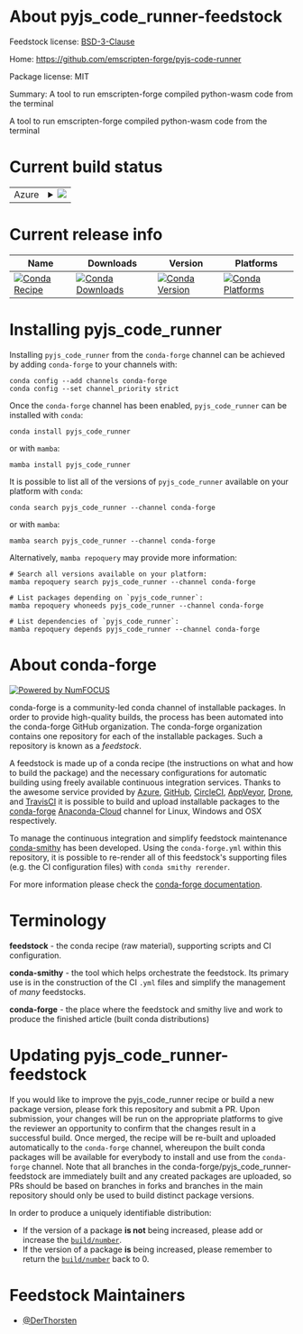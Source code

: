 About pyjs_code_runner-feedstock
================================

Feedstock license: [BSD-3-Clause](https://github.com/conda-forge/pyjs_code_runner-feedstock/blob/main/LICENSE.txt)

Home: https://github.com/emscripten-forge/pyjs-code-runner

Package license: MIT

Summary: A tool to run emscripten-forge compiled python-wasm code from the terminal

A tool to run emscripten-forge compiled python-wasm code from the terminal


Current build status
====================


<table>
    
  <tr>
    <td>Azure</td>
    <td>
      <details>
        <summary>
          <a href="https://dev.azure.com/conda-forge/feedstock-builds/_build/latest?definitionId=18908&branchName=main">
            <img src="https://dev.azure.com/conda-forge/feedstock-builds/_apis/build/status/pyjs_code_runner-feedstock?branchName=main">
          </a>
        </summary>
        <table>
          <thead><tr><th>Variant</th><th>Status</th></tr></thead>
          <tbody><tr>
              <td>linux_64_python3.10.____cpython</td>
              <td>
                <a href="https://dev.azure.com/conda-forge/feedstock-builds/_build/latest?definitionId=18908&branchName=main">
                  <img src="https://dev.azure.com/conda-forge/feedstock-builds/_apis/build/status/pyjs_code_runner-feedstock?branchName=main&jobName=linux&configuration=linux%20linux_64_python3.10.____cpython" alt="variant">
                </a>
              </td>
            </tr><tr>
              <td>linux_64_python3.11.____cpython</td>
              <td>
                <a href="https://dev.azure.com/conda-forge/feedstock-builds/_build/latest?definitionId=18908&branchName=main">
                  <img src="https://dev.azure.com/conda-forge/feedstock-builds/_apis/build/status/pyjs_code_runner-feedstock?branchName=main&jobName=linux&configuration=linux%20linux_64_python3.11.____cpython" alt="variant">
                </a>
              </td>
            </tr><tr>
              <td>linux_64_python3.12.____cpython</td>
              <td>
                <a href="https://dev.azure.com/conda-forge/feedstock-builds/_build/latest?definitionId=18908&branchName=main">
                  <img src="https://dev.azure.com/conda-forge/feedstock-builds/_apis/build/status/pyjs_code_runner-feedstock?branchName=main&jobName=linux&configuration=linux%20linux_64_python3.12.____cpython" alt="variant">
                </a>
              </td>
            </tr><tr>
              <td>linux_64_python3.8.____cpython</td>
              <td>
                <a href="https://dev.azure.com/conda-forge/feedstock-builds/_build/latest?definitionId=18908&branchName=main">
                  <img src="https://dev.azure.com/conda-forge/feedstock-builds/_apis/build/status/pyjs_code_runner-feedstock?branchName=main&jobName=linux&configuration=linux%20linux_64_python3.8.____cpython" alt="variant">
                </a>
              </td>
            </tr><tr>
              <td>linux_64_python3.9.____cpython</td>
              <td>
                <a href="https://dev.azure.com/conda-forge/feedstock-builds/_build/latest?definitionId=18908&branchName=main">
                  <img src="https://dev.azure.com/conda-forge/feedstock-builds/_apis/build/status/pyjs_code_runner-feedstock?branchName=main&jobName=linux&configuration=linux%20linux_64_python3.9.____cpython" alt="variant">
                </a>
              </td>
            </tr><tr>
              <td>osx_64_python3.10.____cpython</td>
              <td>
                <a href="https://dev.azure.com/conda-forge/feedstock-builds/_build/latest?definitionId=18908&branchName=main">
                  <img src="https://dev.azure.com/conda-forge/feedstock-builds/_apis/build/status/pyjs_code_runner-feedstock?branchName=main&jobName=osx&configuration=osx%20osx_64_python3.10.____cpython" alt="variant">
                </a>
              </td>
            </tr><tr>
              <td>osx_64_python3.11.____cpython</td>
              <td>
                <a href="https://dev.azure.com/conda-forge/feedstock-builds/_build/latest?definitionId=18908&branchName=main">
                  <img src="https://dev.azure.com/conda-forge/feedstock-builds/_apis/build/status/pyjs_code_runner-feedstock?branchName=main&jobName=osx&configuration=osx%20osx_64_python3.11.____cpython" alt="variant">
                </a>
              </td>
            </tr><tr>
              <td>osx_64_python3.12.____cpython</td>
              <td>
                <a href="https://dev.azure.com/conda-forge/feedstock-builds/_build/latest?definitionId=18908&branchName=main">
                  <img src="https://dev.azure.com/conda-forge/feedstock-builds/_apis/build/status/pyjs_code_runner-feedstock?branchName=main&jobName=osx&configuration=osx%20osx_64_python3.12.____cpython" alt="variant">
                </a>
              </td>
            </tr><tr>
              <td>osx_64_python3.8.____cpython</td>
              <td>
                <a href="https://dev.azure.com/conda-forge/feedstock-builds/_build/latest?definitionId=18908&branchName=main">
                  <img src="https://dev.azure.com/conda-forge/feedstock-builds/_apis/build/status/pyjs_code_runner-feedstock?branchName=main&jobName=osx&configuration=osx%20osx_64_python3.8.____cpython" alt="variant">
                </a>
              </td>
            </tr><tr>
              <td>osx_64_python3.9.____cpython</td>
              <td>
                <a href="https://dev.azure.com/conda-forge/feedstock-builds/_build/latest?definitionId=18908&branchName=main">
                  <img src="https://dev.azure.com/conda-forge/feedstock-builds/_apis/build/status/pyjs_code_runner-feedstock?branchName=main&jobName=osx&configuration=osx%20osx_64_python3.9.____cpython" alt="variant">
                </a>
              </td>
            </tr><tr>
              <td>win_64_python3.10.____cpython</td>
              <td>
                <a href="https://dev.azure.com/conda-forge/feedstock-builds/_build/latest?definitionId=18908&branchName=main">
                  <img src="https://dev.azure.com/conda-forge/feedstock-builds/_apis/build/status/pyjs_code_runner-feedstock?branchName=main&jobName=win&configuration=win%20win_64_python3.10.____cpython" alt="variant">
                </a>
              </td>
            </tr><tr>
              <td>win_64_python3.11.____cpython</td>
              <td>
                <a href="https://dev.azure.com/conda-forge/feedstock-builds/_build/latest?definitionId=18908&branchName=main">
                  <img src="https://dev.azure.com/conda-forge/feedstock-builds/_apis/build/status/pyjs_code_runner-feedstock?branchName=main&jobName=win&configuration=win%20win_64_python3.11.____cpython" alt="variant">
                </a>
              </td>
            </tr><tr>
              <td>win_64_python3.12.____cpython</td>
              <td>
                <a href="https://dev.azure.com/conda-forge/feedstock-builds/_build/latest?definitionId=18908&branchName=main">
                  <img src="https://dev.azure.com/conda-forge/feedstock-builds/_apis/build/status/pyjs_code_runner-feedstock?branchName=main&jobName=win&configuration=win%20win_64_python3.12.____cpython" alt="variant">
                </a>
              </td>
            </tr><tr>
              <td>win_64_python3.8.____cpython</td>
              <td>
                <a href="https://dev.azure.com/conda-forge/feedstock-builds/_build/latest?definitionId=18908&branchName=main">
                  <img src="https://dev.azure.com/conda-forge/feedstock-builds/_apis/build/status/pyjs_code_runner-feedstock?branchName=main&jobName=win&configuration=win%20win_64_python3.8.____cpython" alt="variant">
                </a>
              </td>
            </tr><tr>
              <td>win_64_python3.9.____cpython</td>
              <td>
                <a href="https://dev.azure.com/conda-forge/feedstock-builds/_build/latest?definitionId=18908&branchName=main">
                  <img src="https://dev.azure.com/conda-forge/feedstock-builds/_apis/build/status/pyjs_code_runner-feedstock?branchName=main&jobName=win&configuration=win%20win_64_python3.9.____cpython" alt="variant">
                </a>
              </td>
            </tr>
          </tbody>
        </table>
      </details>
    </td>
  </tr>
</table>

Current release info
====================

| Name | Downloads | Version | Platforms |
| --- | --- | --- | --- |
| [![Conda Recipe](https://img.shields.io/badge/recipe-pyjs_code_runner-green.svg)](https://anaconda.org/conda-forge/pyjs_code_runner) | [![Conda Downloads](https://img.shields.io/conda/dn/conda-forge/pyjs_code_runner.svg)](https://anaconda.org/conda-forge/pyjs_code_runner) | [![Conda Version](https://img.shields.io/conda/vn/conda-forge/pyjs_code_runner.svg)](https://anaconda.org/conda-forge/pyjs_code_runner) | [![Conda Platforms](https://img.shields.io/conda/pn/conda-forge/pyjs_code_runner.svg)](https://anaconda.org/conda-forge/pyjs_code_runner) |

Installing pyjs_code_runner
===========================

Installing `pyjs_code_runner` from the `conda-forge` channel can be achieved by adding `conda-forge` to your channels with:

```
conda config --add channels conda-forge
conda config --set channel_priority strict
```

Once the `conda-forge` channel has been enabled, `pyjs_code_runner` can be installed with `conda`:

```
conda install pyjs_code_runner
```

or with `mamba`:

```
mamba install pyjs_code_runner
```

It is possible to list all of the versions of `pyjs_code_runner` available on your platform with `conda`:

```
conda search pyjs_code_runner --channel conda-forge
```

or with `mamba`:

```
mamba search pyjs_code_runner --channel conda-forge
```

Alternatively, `mamba repoquery` may provide more information:

```
# Search all versions available on your platform:
mamba repoquery search pyjs_code_runner --channel conda-forge

# List packages depending on `pyjs_code_runner`:
mamba repoquery whoneeds pyjs_code_runner --channel conda-forge

# List dependencies of `pyjs_code_runner`:
mamba repoquery depends pyjs_code_runner --channel conda-forge
```


About conda-forge
=================

[![Powered by
NumFOCUS](https://img.shields.io/badge/powered%20by-NumFOCUS-orange.svg?style=flat&colorA=E1523D&colorB=007D8A)](https://numfocus.org)

conda-forge is a community-led conda channel of installable packages.
In order to provide high-quality builds, the process has been automated into the
conda-forge GitHub organization. The conda-forge organization contains one repository
for each of the installable packages. Such a repository is known as a *feedstock*.

A feedstock is made up of a conda recipe (the instructions on what and how to build
the package) and the necessary configurations for automatic building using freely
available continuous integration services. Thanks to the awesome service provided by
[Azure](https://azure.microsoft.com/en-us/services/devops/), [GitHub](https://github.com/),
[CircleCI](https://circleci.com/), [AppVeyor](https://www.appveyor.com/),
[Drone](https://cloud.drone.io/welcome), and [TravisCI](https://travis-ci.com/)
it is possible to build and upload installable packages to the
[conda-forge](https://anaconda.org/conda-forge) [Anaconda-Cloud](https://anaconda.org/)
channel for Linux, Windows and OSX respectively.

To manage the continuous integration and simplify feedstock maintenance
[conda-smithy](https://github.com/conda-forge/conda-smithy) has been developed.
Using the ``conda-forge.yml`` within this repository, it is possible to re-render all of
this feedstock's supporting files (e.g. the CI configuration files) with ``conda smithy rerender``.

For more information please check the [conda-forge documentation](https://conda-forge.org/docs/).

Terminology
===========

**feedstock** - the conda recipe (raw material), supporting scripts and CI configuration.

**conda-smithy** - the tool which helps orchestrate the feedstock.
                   Its primary use is in the construction of the CI ``.yml`` files
                   and simplify the management of *many* feedstocks.

**conda-forge** - the place where the feedstock and smithy live and work to
                  produce the finished article (built conda distributions)


Updating pyjs_code_runner-feedstock
===================================

If you would like to improve the pyjs_code_runner recipe or build a new
package version, please fork this repository and submit a PR. Upon submission,
your changes will be run on the appropriate platforms to give the reviewer an
opportunity to confirm that the changes result in a successful build. Once
merged, the recipe will be re-built and uploaded automatically to the
`conda-forge` channel, whereupon the built conda packages will be available for
everybody to install and use from the `conda-forge` channel.
Note that all branches in the conda-forge/pyjs_code_runner-feedstock are
immediately built and any created packages are uploaded, so PRs should be based
on branches in forks and branches in the main repository should only be used to
build distinct package versions.

In order to produce a uniquely identifiable distribution:
 * If the version of a package **is not** being increased, please add or increase
   the [``build/number``](https://docs.conda.io/projects/conda-build/en/latest/resources/define-metadata.html#build-number-and-string).
 * If the version of a package **is** being increased, please remember to return
   the [``build/number``](https://docs.conda.io/projects/conda-build/en/latest/resources/define-metadata.html#build-number-and-string)
   back to 0.

Feedstock Maintainers
=====================

* [@DerThorsten](https://github.com/DerThorsten/)


